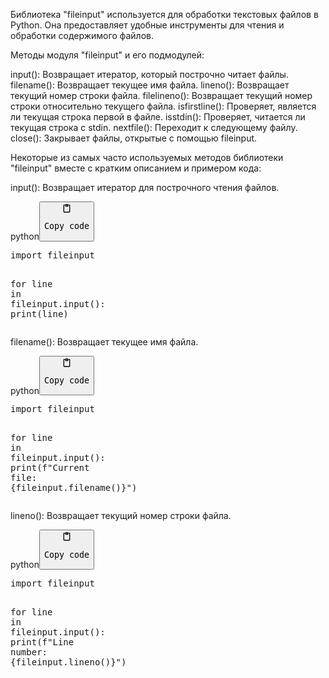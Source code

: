<p>Библиотека "fileinput" используется для обработки текстовых файлов в Python.
Она предоставляет удобные инструменты для чтения и обработки содержимого файлов.</p>
<p>Методы модуля "fileinput" и его подмодулей:</p>
<p>input(): Возвращает итератор, который построчно читает файлы.
filename(): Возвращает текущее имя файла.
lineno(): Возвращает текущий номер строки файла.
filelineno(): Возвращает текущий номер строки относительно текущего файла.
isfirstline(): Проверяет, является ли текущая строка первой в файле.
isstdin(): Проверяет, читается ли текущая строка с stdin.
nextfile(): Переходит к следующему файлу.
close(): Закрывает файлы, открытые с помощью fileinput.</p>
<p>Некоторые из самых часто используемых методов библиотеки "fileinput" вместе с кратким описанием и примером кода:</p>
<p>input(): Возвращает итератор для построчного чтения файлов.</p>
<div class="code-element"><div class="lang-line"><text>python</text><button class="copy-button" onclick="copyCode(this)"><svg aria-hidden="true" xmlns="http://www.w3.org/2000/svg" width="16" height="16" fill="none" viewBox="0 0 24 24"><path stroke="currentColor" stroke-linecap="round" stroke-linejoin="round" stroke-width="2" d="M15 4h3a1 1 0 0 1 1 1v15a1 1 0 0 1-1 1H6a1 1 0 0 1-1-1V5a1 1 0 0 1 1-1h3m0 3h6m-5-4v4h4V3h-4Z"/></svg><pre>Copy code</pre></button></div><div class="code"><div class="highlight"><pre><span></span><span class="kn">import</span> <span class="nn">fileinput</span>

<span class="k">for</span> <span class="n">line</span> <span class="ow">in</span> <span class="n">fileinput</span><span class="o">.</span><span class="n">input</span><span class="p">():</span>
    <span class="nb">print</span><span class="p">(</span><span class="n">line</span><span class="p">)</span>
</pre></div></div></div>

<p>filename(): Возвращает текущее имя файла.</p>
<div class="code-element"><div class="lang-line"><text>python</text><button class="copy-button" onclick="copyCode(this)"><svg aria-hidden="true" xmlns="http://www.w3.org/2000/svg" width="16" height="16" fill="none" viewBox="0 0 24 24"><path stroke="currentColor" stroke-linecap="round" stroke-linejoin="round" stroke-width="2" d="M15 4h3a1 1 0 0 1 1 1v15a1 1 0 0 1-1 1H6a1 1 0 0 1-1-1V5a1 1 0 0 1 1-1h3m0 3h6m-5-4v4h4V3h-4Z"/></svg><pre>Copy code</pre></button></div><div class="code"><div class="highlight"><pre><span></span><span class="kn">import</span> <span class="nn">fileinput</span>

<span class="k">for</span> <span class="n">line</span> <span class="ow">in</span> <span class="n">fileinput</span><span class="o">.</span><span class="n">input</span><span class="p">():</span>
    <span class="nb">print</span><span class="p">(</span><span class="sa">f</span><span class="s2">&quot;Current file: </span><span class="si">{</span><span class="n">fileinput</span><span class="o">.</span><span class="n">filename</span><span class="p">()</span><span class="si">}</span><span class="s2">&quot;</span><span class="p">)</span>
</pre></div></div></div>

<p>lineno(): Возвращает текущий номер строки файла.</p>
<div class="code-element"><div class="lang-line"><text>python</text><button class="copy-button" onclick="copyCode(this)"><svg aria-hidden="true" xmlns="http://www.w3.org/2000/svg" width="16" height="16" fill="none" viewBox="0 0 24 24"><path stroke="currentColor" stroke-linecap="round" stroke-linejoin="round" stroke-width="2" d="M15 4h3a1 1 0 0 1 1 1v15a1 1 0 0 1-1 1H6a1 1 0 0 1-1-1V5a1 1 0 0 1 1-1h3m0 3h6m-5-4v4h4V3h-4Z"/></svg><pre>Copy code</pre></button></div><div class="code"><div class="highlight"><pre><span></span><span class="kn">import</span> <span class="nn">fileinput</span>

<span class="k">for</span> <span class="n">line</span> <span class="ow">in</span> <span class="n">fileinput</span><span class="o">.</span><span class="n">input</span><span class="p">():</span>
    <span class="nb">print</span><span class="p">(</span><span class="sa">f</span><span class="s2">&quot;Line number: </span><span class="si">{</span><span class="n">fileinput</span><span class="o">.</span><span class="n">lineno</span><span class="p">()</span><span class="si">}</span><span class="s2">&quot;</span><span class="p">)</span>
</pre></div></div></div>